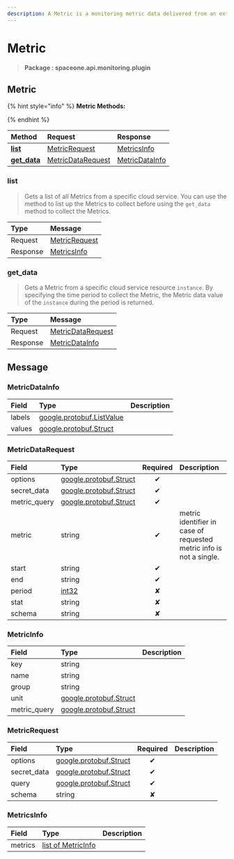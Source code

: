 ```yaml
---
description: A Metric is a monitoring metric data delivered from an external cloud service via a DataSource.
---
```

# Metric

>  **Package : spaceone.api.monitoring.plugin**

## Metric

{% hint style="info" %}
**Metric Methods:**

{%  endhint %}


| Method | Request | Response |
| :----- | :-------- | :-------- |
| [**list**](metric.md#list)|   [MetricRequest](metric.md#metricrequest) |   [MetricsInfo](metric.md#metricsinfo) |
| [**get_data**](metric.md#get_data)|   [MetricDataRequest](metric.md#metricdatarequest) |   [MetricDataInfo](metric.md#metricdatainfo) | 
 

 
### list

> Gets a list of all Metrics from a specific cloud service. You can use the method to list up the Metrics to collect before using the `get_data` method to collect the Metrics.

| Type | Message |
| :--- | :--- |
| Request | [MetricRequest](metric.md#metricrequest) |
| Response |  [MetricsInfo](metric.md#metricsinfo)  |
 
 

 
### get_data

> Gets a Metric from a specific cloud service resource `instance`. By specifying the time period to collect the Metric, the Metric data value of the `instance` during the period is returned.

| Type | Message |
| :--- | :--- |
| Request | [MetricDataRequest](metric.md#metricdatarequest) |
| Response |  [MetricDataInfo](metric.md#metricdatainfo)  |


## 

## Message

### MetricDataInfo
| Field | Type |  Description |
| :--- | :--- | :--- |
| labels |[google.protobuf.ListValue](https://developers.google.com/protocol-buffers/docs/reference/overview) | |
| values |[google.protobuf.Struct](https://github.com/protocolbuffers/protobuf/blob/master/src/google/protobuf/struct.proto) | |

### MetricDataRequest
| Field | Type | Required | Description |
| :--- | :--- | :---: | :--- |
| options |[google.protobuf.Struct](https://github.com/protocolbuffers/protobuf/blob/master/src/google/protobuf/struct.proto)|✔| |
| secret_data |[google.protobuf.Struct](https://github.com/protocolbuffers/protobuf/blob/master/src/google/protobuf/struct.proto)|✔| |
| metric_query |[google.protobuf.Struct](https://github.com/protocolbuffers/protobuf/blob/master/src/google/protobuf/struct.proto)|✔| |
| metric |string|✔| metric identifier in case of requested metric info is not a single.|
| start |string|✔| |
| end |string|✔| |
| period |[int32](https://github.com/protocolbuffers/protobuf/blob/master/src/google/protobuf/type.proto)|✘| |
| stat |string|✘| |
| schema |string|✘| |

### MetricInfo
| Field | Type |  Description |
| :--- | :--- | :--- |
| key |string | |
| name |string | |
| group |string | |
| unit |[google.protobuf.Struct](https://github.com/protocolbuffers/protobuf/blob/master/src/google/protobuf/struct.proto) | |
| metric_query |[google.protobuf.Struct](https://github.com/protocolbuffers/protobuf/blob/master/src/google/protobuf/struct.proto) | |

### MetricRequest
| Field | Type | Required | Description |
| :--- | :--- | :---: | :--- |
| options |[google.protobuf.Struct](https://github.com/protocolbuffers/protobuf/blob/master/src/google/protobuf/struct.proto)|✔| |
| secret_data |[google.protobuf.Struct](https://github.com/protocolbuffers/protobuf/blob/master/src/google/protobuf/struct.proto)|✔| |
| query |[google.protobuf.Struct](https://github.com/protocolbuffers/protobuf/blob/master/src/google/protobuf/struct.proto)|✔| |
| schema |string|✘| |

### MetricsInfo
| Field | Type |  Description |
| :--- | :--- | :--- |
| metrics |[list of MetricInfo](metric.md#metricinfo) | |
